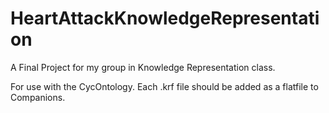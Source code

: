# HeartAttackKnowledgeRepresentation
A Final Project for my group in Knowledge Representation class.  


For use with the CycOntology.  Each .krf file should be added as a flatfile to Companions.
